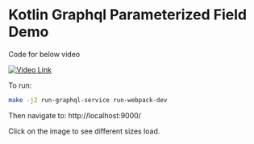 # Kotlin Graphql Parameterized Field Demo

Code for below video

[![Video Link](https://img.youtube.com/vi/i_CYp-TE7XE/0.jpg)](https://www.youtube.com/watch?v=i_CYp-TE7XE)

To run:

```bash
make -j2 run-graphql-service run-webpack-dev
```

Then navigate to: http://localhost:9000/

Click on the image to see different sizes load.
